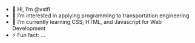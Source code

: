 - 👋 Hi, I’m @vstfl
- 👀 I’m interested in applying programming to transportation engineering
- 🌱 I’m currently learning CSS, HTML, and Javascript for Web Development
- ⚡ Fun fact: ...

<!---
vstfl/vstfl is a ✨ special ✨ repository because its `README.md` (this file) appears on your GitHub profile.
You can click the Preview link to take a look at your changes.
--->
